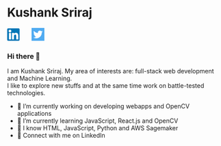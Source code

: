 # Kushank Sriraj

[![linkedin-logo](linkedin-logo.png)](https://www.linkedin.com/in/kushank-sriraj/)&nbsp;&nbsp;&nbsp;&nbsp;&nbsp;&nbsp;
[![twitter-logo](twitter-logo.png)](https://twitter.com/KushankSriraj)

### Hi there 👋

I am Kushank Sriraj. My area of interests are: full-stack web development and Machine Learning.    
I like to explore new stuffs and at the same time work on battle-tested technologies.

- 🔭 I’m currently working on developing webapps and OpenCV applications
- 🌱 I’m currently learning JavaScript, React.js and OpenCV
- 🔨 I know HTML, JavaScript, Python and AWS Sagemaker
- 📲 Connect with me on LinkedIn
